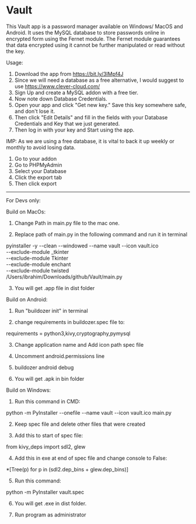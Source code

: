 # Vault

This Vault app is a password manager available on Windows/ MacOS and Android. It uses the MySQL database to store passwords online in encrypted form using the Fernet module. The Fernet module guarantees that data encrypted using it cannot be further manipulated or read without the key.

Usage:

1) Download the app from https://bit.ly/3IMpf4J
2) Since we will need a database as a free alternative, I would suggest to use https://www.clever-cloud.com/
3) Sign Up and create a MySQL addon with a free tier.
4) Now note down Database Credentials.
5) Open your app and click "Get new key." Save this key somewhere safe, and don't lose it.
6) Then click "Edit Details" and fill in the fields with your Database Credentials and Key that we just generated.
7) Then log in with your key and Start using the app.

IMP:
As we are using a free database, it is vital to back it up weekly or monthly to avoid losing data. 

1) Go to your addon
2) Go to PHPMyAdmin
3) Select your Database
4) Click the export tab
5) Then click export


---------------------------------------------------

For Devs only:

Build on MacOs:
1) Change Path in main.py file to the mac one.

2) Replace path of main.py in the following command and run it in terminal

pyinstaller -y --clean --windowed --name vault --icon vault.ico \
  --exclude-module _tkinter \
  --exclude-module Tkinter \
  --exclude-module enchant \
  --exclude-module twisted \
  /Users/ibrahim/Downloads/github/Vault/main.py

3) You will get .app file in dist folder



Build on Android:
1) Run "buildozer init" in terminal

2) change requirements in buildozer.spec file to:

requirements = python3,kivy,cryptography,pymysql

3) Change application name and Add icon path spec file

4) Uncomment android.permissions line

5) buildozer android debug

6) You will get .apk in bin folder



Build on Windows:
1) Run this command in CMD:

python -m PyInstaller --onefile --name vault --icon vault.ico main.py

2) Keep spec file and delete other files that were created

3) Add this to start of spec file:

from kivy_deps import sdl2, glew

4) Add this in exe at end of spec file and change console to False:

*[Tree(p) for p in (sdl2.dep_bins + glew.dep_bins)]

5) Run this command:

python -m PyInstaller vault.spec

6) You will get .exe in dist folder.

7) Run program as administrator